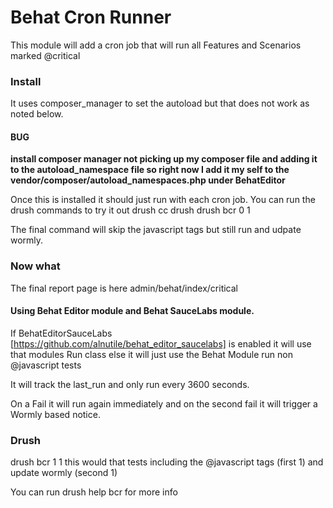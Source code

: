 # Behat Cron Runner


This module will add a cron job that will run all
Features and Scenarios marked @critical


### Install

It uses composer_manager to set the autoload but that does not work as noted below.

#### BUG

**install composer manager not picking up my composer file and adding it to the autoload_namespace
file so right now I add it my self to the vendor/composer/autoload_namespaces.php under BehatEditor**

Once this is installed it should just run with each cron job.
You can run the drush commands to try it out
drush cc drush
drush bcr 0 1

The final command will skip the javascript tags but still run and udpate wormly.

### Now what

The final report page is here
admin/behat/index/critical

#### Using Behat Editor module and Behat SauceLabs module.

If BehatEditorSauceLabs [https://github.com/alnutile/behat_editor_saucelabs] is enabled it will use that modules Run class
else it will just use the Behat Module run non @javascript tests

It will track the last_run and only run every 3600 seconds.

On a Fail it will run again immediately and on the second fail it will 
trigger a Wormly based notice.

### Drush

drush bcr 1 1
this would that tests including the @javascript tags (first 1)
and update wormly (second 1)


You can run
drush help bcr
for more info